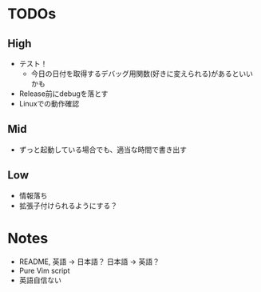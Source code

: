 # TODOs
## High
- テスト！
  - 今日の日付を取得するデバッグ用関数(好きに変えられる)があるといいかも
- Release前にdebugを落とす
- Linuxでの動作確認
## Mid
- ずっと起動している場合でも、適当な時間で書き出す
## Low
- 情報落ち
- 拡張子付けられるようにする？
# Notes
- README, 英語 -> 日本語？ 日本語 -> 英語？
- Pure Vim script
- 英語自信ない
